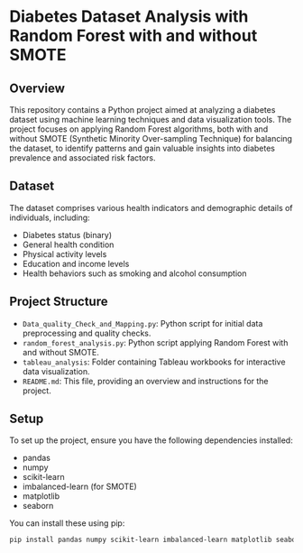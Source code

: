 # Diabetes Dataset Analysis with Random Forest with and without SMOTE

## Overview

This repository contains a Python project aimed at analyzing a diabetes dataset using machine learning techniques and data visualization tools. The project focuses on applying Random Forest algorithms, both with and without SMOTE (Synthetic Minority Over-sampling Technique) for balancing the dataset, to identify patterns and gain valuable insights into diabetes prevalence and associated risk factors.

## Dataset

The dataset comprises various health indicators and demographic details of individuals, including:
- Diabetes status (binary)
- General health condition
- Physical activity levels
- Education and income levels
- Health behaviors such as smoking and alcohol consumption

## Project Structure

- `Data_quality_Check_and_Mapping.py`: Python script for initial data preprocessing and quality checks.
- `random_forest_analysis.py`: Python script applying Random Forest with and without SMOTE.
- `tableau_analysis`: Folder containing Tableau workbooks for interactive data visualization.
- `README.md`: This file, providing an overview and instructions for the project.

## Setup

To set up the project, ensure you have the following dependencies installed:

- pandas
- numpy
- scikit-learn
- imbalanced-learn (for SMOTE)
- matplotlib
- seaborn

You can install these using pip:

```bash
pip install pandas numpy scikit-learn imbalanced-learn matplotlib seaborn
